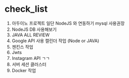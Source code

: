 # check_list

1. 아두이노 프로젝트 일단 NodeJS 와 연동하기 mysql 사용권장
2. NodeJS DB 사용해보기
3. JAVA ALL REVIEW 
4. Google API 사용 캘린더 작업 (Node or JAVA)
5. 젠킨스 작업
6. Jwts
7. Instagram API ㄱㄱ
8. 서버 세션 클러스터
9. Docker 작업
